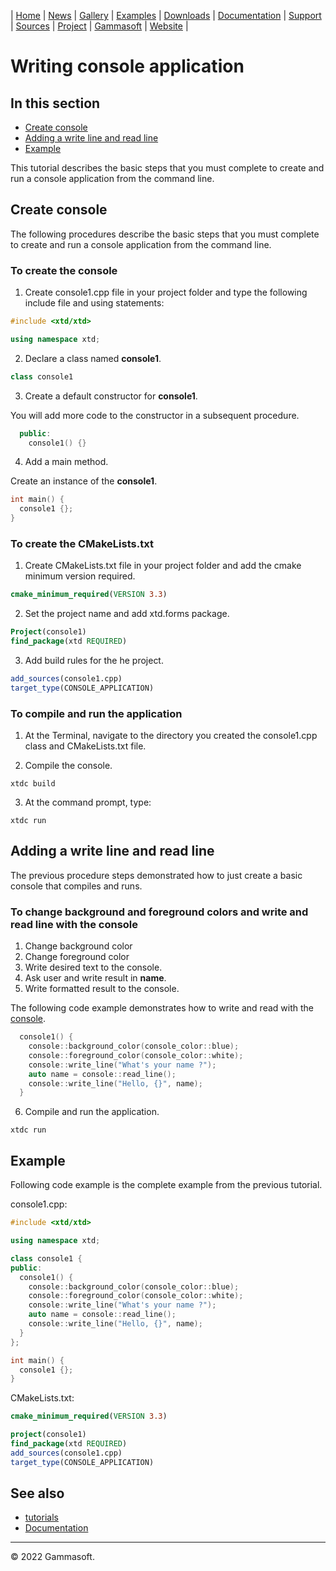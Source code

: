 | [Home](home.md) | [News](news.md) | [Gallery](gallery.md) | [Examples](examples.md) | [Downloads](downloads.md) | [Documentation](documentation.md) | [Support](support.md) | [Sources](https://github.com/gammasoft71/xtd) | [Project](https://sourceforge.net/projects/xtdpro/) | [Gammasoft](gammasoft.md) | [Website](https://gammasoft71.wixsite.com/xtdpro) |

# Writing console application

## In this section

* [Create console](#create-console)
* [Adding a write line and read line](#adding-a-write-line-and-read-line)
* [Example](#example)

This tutorial describes the basic steps that you must complete to create and run a console application from the command line.

## Create console

The following procedures describe the basic steps that you must complete to create and run a console application from the command line.

### To create the console

1. Create console1.cpp file in your project folder and type the following include file and using statements:

```c++
#include <xtd/xtd>

using namespace xtd;
```

2. Declare a class named **console1**.

```c++
class console1
```

3. Create a default constructor for **console1**.

You will add more code to the constructor in a subsequent procedure.

```c++
  public:
    console1() {}
```

4. Add a main method.

Create an instance of the **console1**.

```c++
int main() {
  console1 {};
}
```

### To create the CMakeLists.txt

1. Create CMakeLists.txt file in your project folder and add the cmake minimum version required.

```cmake
cmake_minimum_required(VERSION 3.3)
```

2. Set the project name and add xtd.forms package.

```cmake
Project(console1)
find_package(xtd REQUIRED)
```

3. Add build rules for the he project.

```cmake
add_sources(console1.cpp)
target_type(CONSOLE_APPLICATION)
```

### To compile and run the application

1. At the Terminal, navigate to the directory you created the console1.cpp class and CMakeLists.txt file.

2. Compile the console.

```shell
xtdc build
```

3. At the command prompt, type:

```shell
xtdc run
```

## Adding a write line and read line

The previous procedure steps demonstrated how to just create a basic console that compiles and runs.

### To change background and foreground colors and write and read line with the console

1. Change background color
2. Change foreground color
3. Write desired text to the console.
4. Ask user and write result in **name**.
5. Write formatted result to the console.

The following code example demonstrates how to write and read with the [console](https://codedocs.xyz/gammasoft71/xtd/classxtd_1_1console.html).

```c++
  console1() {
    console::background_color(console_color::blue);
    console::foreground_color(console_color::white);
    console::write_line("What's your name ?");
    auto name = console::read_line();
    console::write_line("Hello, {}", name);
  }
```

6. Compile and run the application.

```shell
xtdc run
```

## Example

Following code example is the complete example from the previous tutorial.

console1.cpp:

```c++
#include <xtd/xtd>

using namespace xtd;

class console1 {
public:
  console1() {
    console::background_color(console_color::blue);
    console::foreground_color(console_color::white);
    console::write_line("What's your name ?");
    auto name = console::read_line();
    console::write_line("Hello, {}", name);
  }
};

int main() {
  console1 {};
}
```

CMakeLists.txt:

```cmake
cmake_minimum_required(VERSION 3.3)

project(console1)
find_package(xtd REQUIRED)
add_sources(console1.cpp)
target_type(CONSOLE_APPLICATION)
```

## See also

* [tutorials](tutorials.md)
* [Documentation](documentation.md)

______________________________________________________________________________________________

© 2022 Gammasoft.
